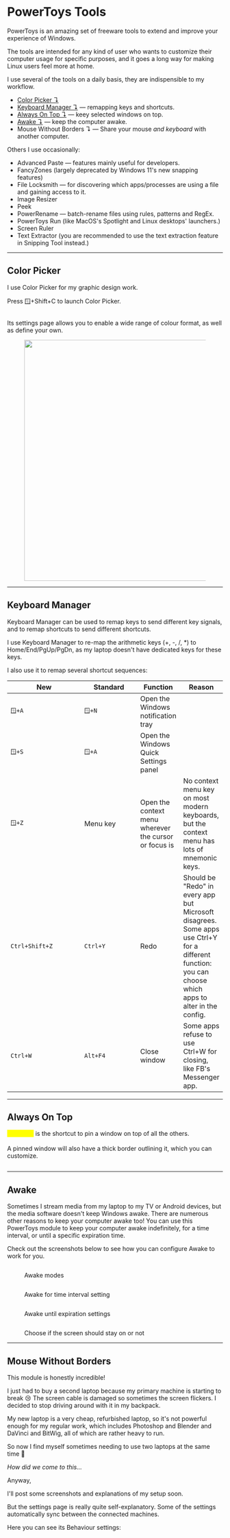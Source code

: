 # PowerToys Tools

PowerToys is an amazing set of freeware tools to extend and improve your experience of Windows.

The tools are intended for any kind of user who wants to customize their computer usage for specific purposes, and it goes a long way for making Linux users feel more at home.

I use several of the tools on a daily basis, they are indispensible to my workflow.

* [Color Picker ↴](powertoys-tools.md#color-picker)
* [Keyboard Manager ↴](powertoys-tools.md#keyboard-manager) — remapping keys and shortcuts.
* [Always On Top ↴](powertoys-tools.md#always-on-top) — keey selected windows on top.
* [Awake ↴](powertoys-tools.md#awake) — keep the computer awake.
* Mouse Without Borders ↴ — Share your mouse _and keyboard_ with another computer.

Others I use occasionally:

* Advanced Paste — features mainly useful for developers.
* FancyZones (largely deprecated by Windows 11's new snapping features)
* File Locksmith — for discovering which apps/processes are using a file and gaining access to it.
* Image Resizer
* Peek
* PowerRename — batch-rename files using rules, patterns and RegEx.
* PowerToys Run (like MacOS's Spotlight and Linux desktops' launchers.)
* Screen Ruler
* Text Extractor (you are recommended to use the text extraction feature in Snipping Tool instead.)

***

## Color Picker

I use Color Picker for my graphic design work.

Press 🪟+Shift+C to launch Color Picker.

<figure><img src="../.gitbook/assets/image (6) (1).png" alt=""><figcaption></figcaption></figure>

Its settings page allows you to enable a wide range of colour format, as well as define your own.

<figure><img src="../.gitbook/assets/image (7) (1).png" alt="" width="563"><figcaption></figcaption></figure>

***

## Keyboard Manager

Keyboard Manager can be used to remap keys to send different key signals, and to remap shortcuts to send different shortcuts.

I use Keyboard Manager to re-map the arithmetic keys (+, -, /, \*) to Home/End/PgUp/PgDn, as my laptop doesn't have dedicated keys for these keys.

I also use it to remap several shortcut sequences:&#x20;

<table data-full-width="true"><thead><tr><th width="174">New</th><th width="128">Standard</th><th>Function</th><th>Reason</th></tr></thead><tbody><tr><td><code>🪟+A</code></td><td><code>🪟+N</code></td><td>Open the Windows notification tray</td><td></td></tr><tr><td><code>🪟+S</code></td><td><code>🪟+A</code></td><td>Open the Windows Quick Settings panel</td><td></td></tr><tr><td><code>🪟+Z</code></td><td>Menu key</td><td>Open the context menu wherever the cursor or focus is</td><td>No context menu key on most modern keyboards, but the context menu has lots of mnemonic keys.</td></tr><tr><td><code>Ctrl+Shift+Z</code></td><td><code>Ctrl+Y</code></td><td>Redo</td><td>Should be "Redo" in every app but Microsoft disagrees. Some apps use  Ctrl+Y for a different function: you can choose which apps to alter in the config.</td></tr><tr><td><code>Ctrl+W</code></td><td><code>Alt+F4</code></td><td>Close window</td><td>Some apps refuse to use Ctrl+W for closing, like FB's Messenger app.</td></tr></tbody></table>

***

## Always On Top

<mark style="color:yellow;">`🪟+Ctrl+T`</mark> is the shortcut to pin a window on top of all the others.

A pinned window will also have a thick border outlining it, which you can customize.

<figure><img src="../.gitbook/assets/image (1) (1) (1) (1).png" alt=""><figcaption></figcaption></figure>

***

## Awake

Sometimes I stream media from my laptop to my TV or Android devices, but the media software doesn't keep Windows awake. There are numerous other reasons to keep your computer awake too! You can use this PowerToys module to keep your computer awake indefinitely, for a time interval, or until a specific expiration time.

Check out the screenshots below to see how you can configure Awake to work for you.

<figure><img src="../.gitbook/assets/image (1) (1) (1) (1) (1).png" alt=""><figcaption><p>Awake modes</p></figcaption></figure>

<figure><img src="../.gitbook/assets/image (2) (1) (1).png" alt=""><figcaption><p>Awake for time interval setting</p></figcaption></figure>

<figure><img src="../.gitbook/assets/image (3) (1) (1).png" alt=""><figcaption><p>Awake until expiration settings</p></figcaption></figure>

<figure><img src="../.gitbook/assets/image (4) (1) (1).png" alt=""><figcaption><p>Choose if the screen should stay on or not</p></figcaption></figure>

***

## Mouse Without Borders

This module is honestly incredible!

I just had to buy a second laptop because my primary machine is starting to break 😢 The screen cable is damaged so sometimes the screen flickers. I decided to stop driving around with it in my backpack.&#x20;

My new laptop is a very cheap, refurbished laptop, so it's not powerful enough for my regular work, which includes Photoshop and Blender and DaVinci and BitWig, all of which are rather heavy to run.

So now I find myself sometimes needing to use two laptops at the same time 🤨

_How did we come to this..._

Anyway,

I'll post some screenshots and explanations of my setup soon.

But the settings page is really quite self-explanatory. Some of the settings automatically sync between the connected machines.

Here you can see its Behaviour settings:

<figure><img src="../.gitbook/assets/image (12).png" alt=""><figcaption></figcaption></figure>

